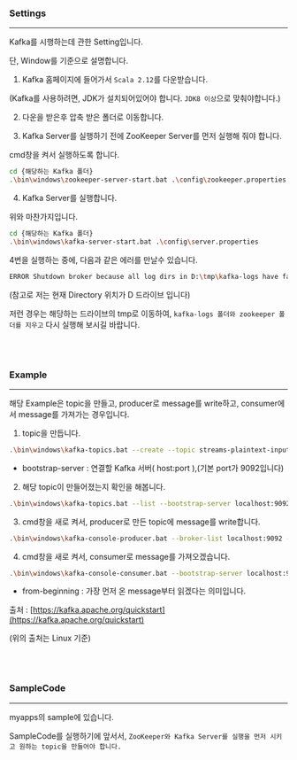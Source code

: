 ### Settings

---

Kafka를 시행하는데 관한 Setting입니다.

단, Window를 기준으로 설명합니다.

1. Kafka 홈페이지에 들어가서 `Scala 2.12`를 다운받습니다.

(Kafka를 사용하려면, JDK가 설치되어있어야 합니다. `JDK8 이상`으로 맞춰야합니다.)

2. 다운을 받은후 압축 받은 폴더로 이동합니다.



3. Kafka Server를 실행하기 전에 ZooKeeper Server를 먼저 실행해 줘야 합니다.

cmd창을 켜서 실행하도록 합니다.

```bash
cd {해당하는 Kafka 폴더}
.\bin\windows\zookeeper-server-start.bat .\config\zookeeper.properties
```



4. Kafka Server를 실행합니다.

위와 마찬가지입니다.

```bash
cd {해당하는 Kafka 폴더}
.\bin\windows\kafka-server-start.bat .\config\server.properties
```

4번을 실행하는 중에, 다음과 같은 에러를 만날수 있습니다.

```bash
ERROR Shutdown broker because all log dirs in D:\tmp\kafka-logs have failed (kafka.log.LogManager)
```

(참고로 저는 현재 Directory 위치가 D 드라이브 입니다)

저런 경우는 해당하는 드라이브의 tmp로 이동하여, `kafka-logs 폴더와 zookeeper 폴더를 지우고` 다시 실행해 보시길 바랍니다.

<br/><br/>

### Example

---

해당 Example은 topic을 만들고, producer로 message를 write하고, consumer에서 message를 가져가는 경우입니다.

1. topic을 만듭니다.

```bash
.\bin\windows\kafka-topics.bat --create --topic streams-plaintext-input --bootstrap-server localhost:9092
```

- bootstrap-server : 연결할 Kafka 서버( host:port ),(기본 port가 9092입니다)

2. 해당 topic이 만들어졌는지 확인을 해봅니다.

```bash
.\bin\windows\kafka-topics.bat --list --bootstrap-server localhost:9092
```

3.  cmd창을 새로 켜서, producer로 만든 topic에 message를 write합니다.

```bash
.\bin\windows\kafka-console-producer.bat --broker-list localhost:9092 --topic streams-plaintext-input
```

4. cmd창을 새로 켜서, consumer로 message를 가져오겠습니다.

```bash
.\bin\windows\kafka-console-consumer.bat --bootstrap-server localhost:9092 --topic streams-plaintext-input --from-beginning
```

- from-beginning : 가장 먼저 온 message부터 읽겠다는 의미입니다.

출처 : [https://kafka.apache.org/quickstart](https://kafka.apache.org/quickstart)

(위의 출처는 Linux 기준)

<br/><br/>

### SampleCode

---

myapps의 sample에 있습니다.

SampleCode를 실행하기에 앞서서, `ZooKeeper와 Kafka Server를 실행을 먼저 시키고 원하는 topic을 만들어야 합니다.`